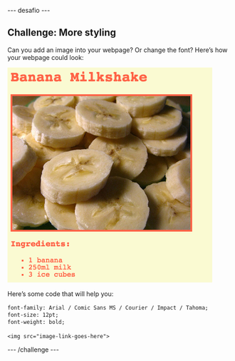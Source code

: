 \--- desafio \---

## Challenge: More styling

Can you add an image into your webpage? Or change the font? Here’s how your webpage could look:

![captura de ecrã](images/recipe-final.png)

Here’s some code that will help you:

    font-family: Arial / Comic Sans MS / Courier / Impact / Tahoma;
    font-size: 12pt;
    font-weight: bold;
    
    <img src="image-link-goes-here">
    

\--- /challenge \---
